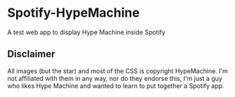 Spotify-HypeMachine
===================

A test web app to display Hype Machine inside Spotify


Disclaimer
----------

All images (but the star) and most of the CSS is copyright HypeMachine. I'm not affiliated with them in any way, nor do they endorse this, I'm just a guy who likes Hype Machine and wanted to learn to put together a Spotify app.
